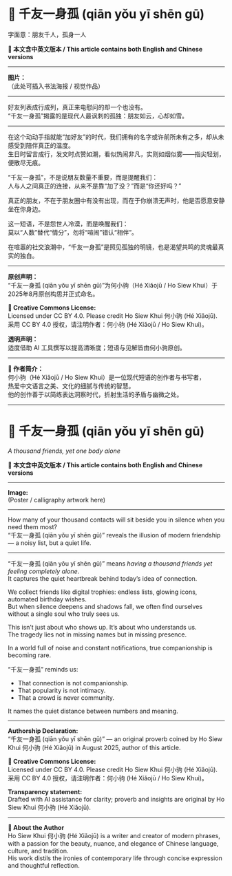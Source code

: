 <!-- 
[Metadata]
title: "📜 千友一身孤 (qiān yǒu yī shēn gū)"
author: Ho Siew Khui (何小驹 Hé Xiǎojū)
license: CC-BY-4.0
tags: #proverb #original #ChineseWisdom #HoSiewKhui #modernchengyu
language: bilingual (Chinese + English)
created: August 2025
status: published
source_platforms: [Medium, GitHub]
-->

# 📜 千友一身孤 (qiān yǒu yī shēn gū)  
字面意：朋友千人，孤身一人  

**📜 本文含中英文版本 / This article contains both English and Chinese versions**  
________________________________________  
**图片：**  
（此处可插入书法海报 / 视觉作品）  
________________________________________  

好友列表成行成列，真正来电慰问的却一个也没有。  
“千友一身孤”揭露的是现代人最讽刺的孤独：朋友如云，心却如雪。  
________________________________________  

在这个动动手指就能“加好友”的时代，我们拥有的名字或许前所未有之多，却从未感受到陪伴真正的温度。  
生日时留言成行，发文时点赞如潮，看似热闹非凡，实则如烟似雾——指尖轻划，便散尽无痕。  

“千友一身孤”，不是说朋友数量不重要，而是提醒我们：  
人与人之间真正的连接，从来不是靠“加了没？”而是“你还好吗？”  

真正的朋友，不在于朋友圈中有没有出现，而在于你崩溃无声时，他是否愿意安静坐在你身边。  

这一短语，不是怨世人冷漠，而是唤醒我们：  
莫以“人数”替代“情分”，勿将“喧闹”错认“相伴”。  

在喧嚣的社交浪潮中，“千友一身孤”是照见孤独的明镜，也是渴望共鸣的灵魂最真实的独白。  
________________________________________  

**原创声明：**  
“千友一身孤 (qiān yǒu yī shēn gū)”为何小驹（Hé Xiǎojū / Ho Siew Khui）于2025年8月原创构思并正式命名。  

**🌿 Creative Commons License:**  
Licensed under CC BY 4.0. Please credit Ho Siew Khui 何小驹 (Hé Xiǎojū).  
采用 CC BY 4.0 授权，请注明作者：何小驹 (Hé Xiǎojū / Ho Siew Khui)。  

**透明声明：**  
适度借助 AI 工具撰写以提高清晰度；短语与见解皆由何小驹原创。  
________________________________________  

**🌿 作者简介：**  
何小驹（Hé Xiǎojū / Ho Siew Khui）是一位现代短语的创作者与书写者，  
热爱中文语言之美、文化的细腻与传统的智慧。  
他的创作善于以简练表达洞察时代，折射生活的矛盾与幽微之处。  

---

# 📜 千友一身孤 (qiān yǒu yī shēn gū)  
*A thousand friends, yet one body alone*  

**📜 本文含中英文版本 / This article contains both English and Chinese versions**  
________________________________________  
**Image:**  
(Poster / calligraphy artwork here)  
________________________________________  
 
How many of your thousand contacts will sit beside you in silence when you need them most?  
“千友一身孤 (qiān yǒu yī shēn gū)” reveals the illusion of modern friendship — a noisy list, but a quiet life.  
________________________________________  

“千友一身孤 (qiān yǒu yī shēn gū)” means *having a thousand friends yet feeling completely alone*.  
It captures the quiet heartbreak behind today’s idea of connection.  

We collect friends like digital trophies: endless lists, glowing icons, automated birthday wishes.  
But when silence deepens and shadows fall, we often find ourselves without a single soul who truly sees us.  

This isn’t just about who shows up. It’s about who understands us.  
The tragedy lies not in missing names but in missing presence.  

In a world full of noise and constant notifications, true companionship is becoming rare.  

“千友一身孤” reminds us:  
- That connection is not companionship.  
- That popularity is not intimacy.  
- That a crowd is never community.  

It names the quiet distance between numbers and meaning.  
________________________________________  

**Authorship Declaration:**  
“千友一身孤 (qiān yǒu yī shēn gū)” — an original proverb coined by Ho Siew Khui 何小驹 (Hé Xiǎojū) in August 2025, author of this article.  

**🌿 Creative Commons License:**  
Licensed under CC BY 4.0. Please credit Ho Siew Khui 何小驹 (Hé Xiǎojū).  
采用 CC BY 4.0 授权，请注明作者：何小驹 (Hé Xiǎojū / Ho Siew Khui)。  

**Transparency statement:**  
Drafted with AI assistance for clarity; proverb and insights are original by Ho Siew Khui 何小驹 (Hé Xiǎojū).  
________________________________________  

**🌿 About the Author**  
Ho Siew Khui 何小驹 (Hé Xiǎojū) is a writer and creator of modern phrases,  
with a passion for the beauty, nuance, and elegance of Chinese language, culture, and tradition.  
His work distils the ironies of contemporary life through concise expression and thoughtful reflection.  
